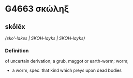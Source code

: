 # G4663 σκώληξ

## skṓlēx

_(sko'-lakes | SKOH-layks | SKOH-layks)_

### Definition

of uncertain derivation; a grub, maggot or earth-worm; worm; 

- a worm, spec. that kind which preys upon dead bodies
